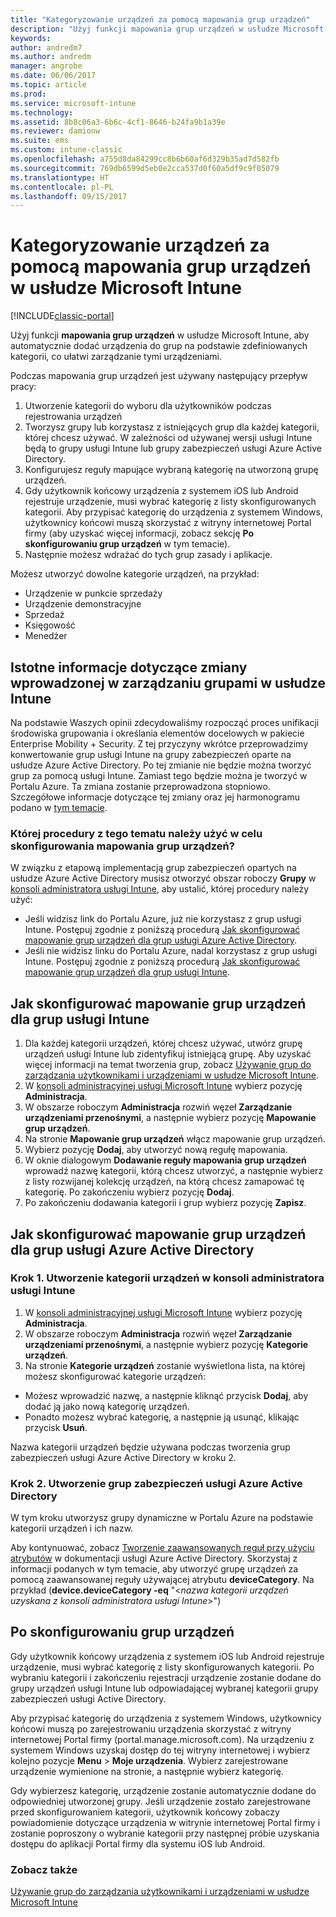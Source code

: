```yaml
---
title: "Kategoryzowanie urządzeń za pomocą mapowania grup urządzeń"
description: "Użyj funkcji mapowania grup urządzeń w usłudze Microsoft Intune do grupowania urządzeń w zdefiniowane kategorie, co ułatwi zarządzanie tymi urządzeniami."
keywords: 
author: andredm7
ms.author: andredm
manager: angrobe
ms.date: 06/06/2017
ms.topic: article
ms.prod: 
ms.service: microsoft-intune
ms.technology: 
ms.assetid: 8b8c06a3-6b6c-4cf1-8646-b24fa9b1a39e
ms.reviewer: damionw
ms.suite: ems
ms.custom: intune-classic
ms.openlocfilehash: a755d8da84299cc8b6b60af6d329b35ad7d582fb
ms.sourcegitcommit: 769db6599d5eb0e2cca537d0f60a5df9c9f05079
ms.translationtype: HT
ms.contentlocale: pl-PL
ms.lasthandoff: 09/15/2017
---
```

# <a name="categorize-devices-with-device-group-mapping-in-microsoft-intune"></a>Kategoryzowanie urządzeń za pomocą mapowania grup urządzeń w usłudze Microsoft Intune

[!INCLUDE[classic-portal](../includes/classic-portal.md)]

Użyj funkcji **mapowania grup urządzeń** w usłudze Microsoft Intune, aby automatycznie dodać urządzenia do grup na podstawie zdefiniowanych kategorii, co ułatwi zarządzanie tymi urządzeniami. 

Podczas mapowania grup urządzeń jest używany następujący przepływ pracy:
1. Utworzenie kategorii do wyboru dla użytkowników podczas rejestrowania urządzeń
2. Tworzysz grupy lub korzystasz z istniejących grup dla każdej kategorii, której chcesz używać. W zależności od używanej wersji usługi Intune będą to grupy usługi Intune lub grupy zabezpieczeń usługi Azure Active Directory.
2. Konfigurujesz reguły mapujące wybraną kategorię na utworzoną grupę urządzeń.
3. Gdy użytkownik końcowy urządzenia z systemem iOS lub Android rejestruje urządzenie, musi wybrać kategorię z listy skonfigurowanych kategorii. Aby przypisać kategorię do urządzenia z systemem Windows, użytkownicy końcowi muszą skorzystać z witryny internetowej Portal firmy (aby uzyskać więcej informacji, zobacz sekcję **Po skonfigurowaniu grup urządzeń** w tym temacie).
4. Następnie możesz wdrażać do tych grup zasady i aplikacje.

Możesz utworzyć dowolne kategorie urządzeń, na przykład:
* Urządzenie w punkcie sprzedaży
* Urządzenie demonstracyjne
* Sprzedaż
* Księgowość
* Menedżer

## <a name="important-information-about-a-change-in-group-management-for-intune"></a>Istotne informacje dotyczące zmiany wprowadzonej w zarządzaniu grupami w usłudze Intune

Na podstawie Waszych opinii zdecydowaliśmy rozpocząć proces unifikacji środowiska grupowania i określania elementów docelowych w pakiecie Enterprise Mobility + Security. Z tej przyczyny wkrótce przeprowadzimy konwertowanie grup usługi Intune na grupy zabezpieczeń oparte na usłudze Azure Active Directory. Po tej zmianie nie będzie można tworzyć grup za pomocą usługi Intune. Zamiast tego będzie można je tworzyć w Portalu Azure. Ta zmiana zostanie przeprowadzona stopniowo. Szczegółowe informacje dotyczące tej zmiany oraz jej harmonogramu podano w [tym temacie](use-groups-to-manage-users-and-devices-with-microsoft-intune.md).

### <a name="which-procedure-in-this-topic-should-you-use-to-configure-device-group-mapping"></a>Której procedury z tego tematu należy użyć w celu skonfigurowania mapowania grup urządzeń?

W związku z etapową implementacją grup zabezpieczeń opartych na usłudze Azure Active Directory musisz otworzyć obszar roboczy **Grupy** w [konsoli administratora usługi Intune](https://manage.microsoft.com), aby ustalić, której procedury należy użyć:

-  Jeśli widzisz link do Portalu Azure, już nie korzystasz z grup usługi Intune. Postępuj zgodnie z poniższą procedurą [Jak skonfigurować mapowanie grup urządzeń dla grup usługi Azure Active Directory](/intune-classic/deploy-use/categorize-devices-with-device-group-mapping-in-microsoft-intune#how-to-configure-device-group-mapping-for-azure-active-directory-groups).
-  Jeśli nie widzisz linku do Portalu Azure, nadal korzystasz z grup usługi Intune. Postępuj zgodnie z poniższą procedurą [Jak skonfigurować mapowanie grup urządzeń dla grup usługi Intune](/intune-classic/deploy-use/categorize-devices-with-device-group-mapping-in-microsoft-intune#how-to-configure-device-group-mapping-for-intune-groups).

## <a name="how-to-configure-device-group-mapping-for-intune-groups"></a>Jak skonfigurować mapowanie grup urządzeń dla grup usługi Intune
1. Dla każdej kategorii urządzeń, której chcesz używać, utwórz grupę urządzeń usługi Intune lub zidentyfikuj istniejącą grupę. Aby uzyskać więcej informacji na temat tworzenia grup, zobacz [Używanie grup do zarządzania użytkownikami i urządzeniami w usłudze Microsoft Intune](use-groups-to-manage-users-and-devices-with-microsoft-intune.md).
2. W [konsoli administracyjnej usługi Microsoft Intune](https://manage.microsoft.com) wybierz pozycję **Administracja**.
3. W obszarze roboczym **Administracja** rozwiń węzeł **Zarządzanie urządzeniami przenośnymi**, a następnie wybierz pozycję **Mapowanie grup urządzeń**.
4. Na stronie **Mapowanie grup urządzeń** włącz mapowanie grup urządzeń.
5. Wybierz pozycję **Dodaj**, aby utworzyć nową regułę mapowania.
6. W oknie dialogowym **Dodawanie reguły mapowania grup urządzeń** wprowadź nazwę kategorii, którą chcesz utworzyć, a następnie wybierz z listy rozwijanej kolekcję urządzeń, na którą chcesz zamapować tę kategorię. Po zakończeniu wybierz pozycję **Dodaj**.
7. Po zakończeniu dodawania kategorii i grup wybierz pozycję **Zapisz**.



## <a name="how-to-configure-device-group-mapping-for-azure-active-directory-groups"></a>Jak skonfigurować mapowanie grup urządzeń dla grup usługi Azure Active Directory

### <a name="step-1---create-device-categories-in-the-intune-administration-console"></a>Krok 1. Utworzenie kategorii urządzeń w konsoli administratora usługi Intune
1. W [konsoli administracyjnej usługi Microsoft Intune](https://manage.microsoft.com) wybierz pozycję **Administracja**.
3. W obszarze roboczym **Administracja** rozwiń węzeł **Zarządzanie urządzeniami przenośnymi**, a następnie wybierz pozycję **Kategorie urządzeń**.
4. Na stronie **Kategorie urządzeń** zostanie wyświetlona lista, na której możesz skonfigurować kategorie urządzeń: 
- Możesz wprowadzić nazwę, a następnie kliknąć przycisk **Dodaj**, aby dodać ją jako nową kategorię urządzeń.
- Ponadto możesz wybrać kategorię, a następnie ją usunąć, klikając przycisk **Usuń**.

Nazwa kategorii urządzeń będzie używana podczas tworzenia grup zabezpieczeń usługi Azure Active Directory w kroku 2.

### <a name="step-2---create-azure-active-directory-security-groups"></a>Krok 2. Utworzenie grup zabezpieczeń usługi Azure Active Directory

W tym kroku utworzysz grupy dynamiczne w Portalu Azure na podstawie kategorii urządzeń i ich nazw.

Aby kontynuować, zobacz [Tworzenie zaawansowanych reguł przy użyciu atrybutów](https://azure.microsoft.com/documentation/articles/active-directory-accessmanagement-groups-with-advanced-rules/#using-attributes-to-create-rules-for-device-objects) w dokumentacji usługi Azure Active Directory.
Skorzystaj z informacji podanych w tym temacie, aby utworzyć grupę urządzeń za pomocą zaawansowanej reguły używającej atrybutu **deviceCategory**.
Na przykład (**device.deviceCategory -eq** "<*nazwa kategorii urządzeń uzyskana z konsoli administratora usługi Intune*>")


## <a name="after-you-configure-device-groups"></a>Po skonfigurowaniu grup urządzeń

Gdy użytkownik końcowy urządzenia z systemem iOS lub Android rejestruje urządzenie, musi wybrać kategorię z listy skonfigurowanych kategorii. Po wybraniu kategorii i zakończeniu rejestracji urządzenie zostanie dodane do grupy urządzeń usługi Intune lub odpowiadającej wybranej kategorii grupy zabezpieczeń usługi Active Directory.

Aby przypisać kategorię do urządzenia z systemem Windows, użytkownicy końcowi muszą po zarejestrowaniu urządzenia skorzystać z witryny internetowej Portal firmy (portal.manage.microsoft.com). Na urządzeniu z systemem Windows uzyskaj dostęp do tej witryny internetowej i wybierz kolejno pozycje **Menu** > **Moje urządzenia**. Wybierz zarejestrowane urządzenie wymienione na stronie, a następnie wybierz kategorię. 

Gdy wybierzesz kategorię, urządzenie zostanie automatycznie dodane do odpowiedniej utworzonej grupy. Jeśli urządzenie zostało zarejestrowane przed skonfigurowaniem kategorii, użytkownik końcowy zobaczy powiadomienie dotyczące urządzenia w witrynie internetowej Portal firmy i zostanie poproszony o wybranie kategorii przy następnej próbie uzyskania dostępu do aplikacji Portal firmy dla systemu iOS lub Android.



### <a name="see-also"></a>Zobacz także
[Używanie grup do zarządzania użytkownikami i urządzeniami w usłudze Microsoft Intune](use-groups-to-manage-users-and-devices-with-microsoft-intune.md)
